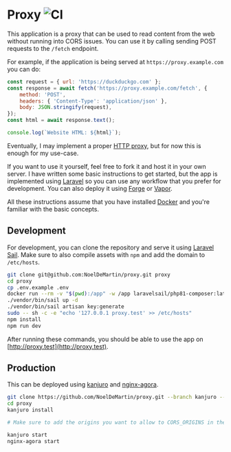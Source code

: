 # Proxy ![CI](https://github.com/noeldemartin/proxy/actions/workflows/ci.yml/badge.svg)

This application is a proxy that can be used to read content from the web without running into CORS issues. You can use it by calling sending POST requests to the `/fetch` endpoint.

For example, if the application is being served at `https://proxy.example.com` you can do:

```js
const request = { url: 'https://duckduckgo.com' };
const response = await fetch('https://proxy.example.com/fetch', {
    method: 'POST',
    headers: { 'Content-Type': 'application/json' },
    body: JSON.stringify(request),
});
const html = await response.text();

console.log(`Website HTML: ${html}`);
```

Eventually, I may implement a proper [HTTP proxy](https://developer.mozilla.org/en-US/docs/Web/HTTP/Proxy_servers_and_tunneling#http_tunneling), but for now this is enough for my use-case.

If you want to use it yourself, feel free to fork it and host it in your own server. I have written some basic instructions to get started, but the app is implemented using [Laravel](https://laravel.com/) so you can use any workflow that you prefer for development. You can also deploy it using [Forge](https://forge.laravel.com/) or [Vapor](https://vapor.laravel.com/).

All these instructions assume that you have installed [Docker](https://www.docker.com) and you're familiar with the basic concepts.

## Development

For development, you can clone the repository and serve it using [Laravel Sail](https://laravel.com/docs/sail). Make sure to also compile assets with `npm` and add the domain to `/etc/hosts`.

```sh
git clone git@github.com:NoelDeMartin/proxy.git proxy
cd proxy
cp .env.example .env
docker run --rm -v "$(pwd):/app" -w /app laravelsail/php81-composer:latest composer install
./vendor/bin/sail up -d
./vendor/bin/sail artisan key:generate
sudo -- sh -c -e "echo '127.0.0.1 proxy.test' >> /etc/hosts"
npm install
npm run dev
```

After running these commands, you should be able to use the app on [http://proxy.test](http://proxy.test).

## Production

This can be deployed using [kanjuro](https://github.com/NoelDeMartin/kanjuro) and [nginx-agora](https://github.com/NoelDeMartin/nginx-agora).

```sh
git clone https://github.com/NoelDeMartin/proxy.git --branch kanjuro --single-branch
cd proxy
kanjuro install

# Make sure to add the origins you want to allow to CORS_ORIGINS in the .env file

kanjuro start
nginx-agora start
```
